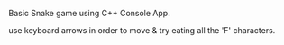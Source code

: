 Basic Snake game using C++ Console App.

use keyboard arrows in order to move & try eating all the 'F' characters.
